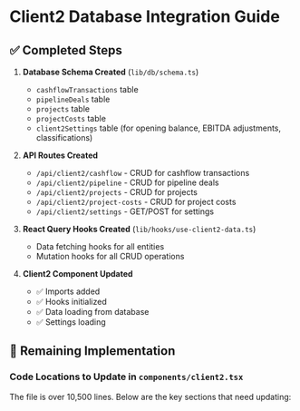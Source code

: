 # Client2 Database Integration Guide

## ✅ Completed Steps

1. **Database Schema Created** (`lib/db/schema.ts`)

   - `cashflowTransactions` table
   - `pipelineDeals` table
   - `projects` table
   - `projectCosts` table
   - `client2Settings` table (for opening balance, EBITDA adjustments, classifications)

2. **API Routes Created**

   - `/api/client2/cashflow` - CRUD for cashflow transactions
   - `/api/client2/pipeline` - CRUD for pipeline deals
   - `/api/client2/projects` - CRUD for projects
   - `/api/client2/project-costs` - CRUD for project costs
   - `/api/client2/settings` - GET/POST for settings

3. **React Query Hooks Created** (`lib/hooks/use-client2-data.ts`)

   - Data fetching hooks for all entities
   - Mutation hooks for all CRUD operations

4. **Client2 Component Updated**
   - ✅ Imports added
   - ✅ Hooks initialized
   - ✅ Data loading from database
   - ✅ Settings loading

## 🔨 Remaining Implementation

### Code Locations to Update in `components/client2.tsx`

The file is over 10,500 lines. Below are the key sections that need updating:

####
